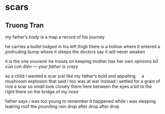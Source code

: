# scars
## Truong Tran
my father’s body is a map
a record of his journey

he carries a bullet
lodged in his left thigh
there is a hollow where it entered
a protruding bump where it sleeps
the doctors say it will never awaken

it is the one souvenir he insists on keeping
mother has her own opinions
 _bố_ _cùa con điên_ — _your father is crazy_

as a child
i wanted a scar just like my father’s
bold and appalling     a mushroom explosion
that said i too was at war
instead i settled for a grain of rice
a scar so small look closely there
here between the eyes
a bit to the right
there on the bridge of my nose

father says i was too young to remember
it happened while i was sleeping
leaking roof the pounding rain
drop after drop after drop
